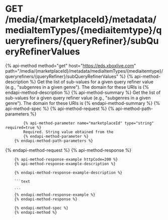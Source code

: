 # GET /media/{marketplaceId}/metadata/mediaItemTypes/{mediaitemtype}/queryrefiners/{queryRefiner}/subQueryRefinerValues

{% api-method method="get" host="https://eds.xboxlive.com" path="/media/{marketplaceId}/metadata/mediaItemTypes/{mediaitemtype}/queryrefiners/{queryRefiner}/subQueryRefinerValues" %}
        {% api-method-description %}
        Get the list of sub-values for a given query refiner value (e.g., "subgenres in a given genre"). The domain for these URIs is 
        {% endapi-method-description %}
        {% api-method-summary %}
        Get the list of sub-values for a given query refiner value (e.g., "subgenres in a given genre"). The domain for these URIs is 
        {% endapi-method-summary %}
        {% api-method-spec %}
        {% api-method-request %}
        {% api-method-path-parameters %}
        
            {% api-method-parameter name="marketplaceId" type="string" required=true %}
            Required. String value obtained from the 
            {% endapi-method-parameter %}
        {% endapi-method-path-parameters %}
{% endapi-method-request %}
        {% api-method-response %}
        
        {% api-method-response-example httpCode=200 %}
        {% api-method-response-example-description %}
        
        {% endapi-method-response-example-description %}
        
        ```text
        
        ```
        {% endapi-method-response-example %}
        {% endapi-method-response %}
        
        {% endapi-method-spec %}
        {% endapi-method %}